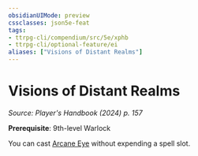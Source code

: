 ```yaml
---
obsidianUIMode: preview
cssclasses: json5e-feat
tags:
- ttrpg-cli/compendium/src/5e/xphb
- ttrpg-cli/optional-feature/ei
aliases: ["Visions of Distant Realms"]
---
```

# Visions of Distant Realms
*Source: Player's Handbook (2024) p. 157*  

**Prerequisite**: 9th-level Warlock

You can cast [Arcane Eye](arcane-eye-xphb.md) without expending a spell slot.